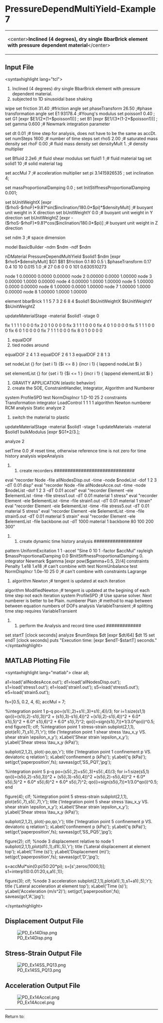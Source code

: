 # PressureDependMultiYield-Example 7

<table>
<tbody>
<tr class="odd">
<td><p>&lt;center&gt;<strong>Inclined (4 degrees), dry single BbarBrick
element with pressure dependent
material</strong>&lt;/center&gt;</p></td>
</tr>
</tbody>
</table>
<h2 id="input_file">Input File</h2>
<p>&lt;syntaxhighlight lang="tcl"&gt;</p>
<ol>
<li>Inclined (4 degrees) dry single BbarBrick element with pressure
dependent material.</li>
<li>subjected to 1D sinusoidal base shaking</li>
</ol>
<p>wipe set friction 31.40 ;#friction angle set phaseTransform 26.50
;#phase transformation angle set E1 93178.4 ;#Young's modulus set
poisson1 0.40 ; set G1 [expr $E1/(2*(1+$poisson1))] ; set B1 [expr
$E1/(3*(1-2*$poisson1))] ; set gamma 0.600 ;# Newmark integration
parameter</p>
<p>set dt 0.01 ;# time step for analysis, does not have to be the same
as accDt. set numSteps 1600 ;# number of time steps set rhoS 2.00 ;#
saturated mass density set rhoF 0.00 ;# fluid mass density set
densityMult 1. ;# density multiplier</p>
<p>set Bfluid 2.2e6 ;# fluid shear modulus set fluid1 1 ;# fluid
material tag set solid1 10 ;# solid material tag</p>
<p>set accMul 7 ;# acceleration multiplier set pi 3.1415926535 ; set
inclination 4;</p>
<p>set massProportionalDamping 0.0 ; set
InitStiffnessProportionalDamping 0.001;</p>
<p>set bUnitWeightX [expr
($rhoS-$rhoF)*9.81*sin($inclination/180.0*$pi)*$densityMult] ;# buoyant
unit weight in X direction set bUnitWeightY 0.0 ;# buoyant unit weight
in Y direction set bUnitWeightZ [expr
-($rhoS-$rhoF)*9.81*cos($inclination/180.0*$pi)] ;# buoyant unit weight
in Z direction</p>
<p>set ndm 3 ;# space dimension</p>
<p>model BasicBuilder -ndm $ndm -ndf $ndm</p>
<p>nDMaterial PressureDependMultiYield $solid1 $ndm [expr
$rhoS*$densityMult] $G1 $B1 $friction 0.1 80 0.5 \ $phaseTransform 0.17
0.4 10 10 0.015 1.0 ;# 27 0.6 0 0 0 101 0.630510273</p>
<p>node 1 0.00000 0.0000 0.00000 node 2 0.00000 0.0000 1.00000 node 3
0.00000 1.0000 0.00000 node 4 0.00000 1.0000 1.00000 node 5 1.00000
0.0000 0.00000 node 6 1.00000 0.0000 1.00000 node 7 1.00000 1.0000
0.00000 node 8 1.00000 1.0000 1.00000</p>
<p>element bbarBrick 1 1 5 7 3 2 6 8 4 $solid1 $bUnitWeightX
$bUnitWeightY $bUnitWeightZ</p>
<p>updateMaterialStage -material $solid1 -stage 0</p>
<p>fix 1 1 1 1 0 0 0 fix 2 0 1 0 0 0 0 fix 3 1 1 1 0 0 0 fix 4 0 1 0 0 0
0 fix 5 1 1 1 0 0 0 fix 6 0 1 0 0 0 0 fix 7 1 1 1 0 0 0 fix 8 0 1 0 0 0
0</p>
<ol>
<li>equalDOF</li>
<li>tied nodes around</li>
</ol>
<p>equalDOF 2 4 1 3 equalDOF 2 6 1 3 equalDOF 2 8 1 3</p>
<p>set nodeList {} for {set i 1} {$i &lt;= 8 } {incr i 1} { lappend
nodeList $i }</p>
<p>set elementList {} for {set i 1} {$i &lt;= 1 } {incr i 1} { lappend
elementList $i }</p>
<ol>
<li>GRAVITY APPLICATION (elastic behavior)</li>
<li>create the SOE, ConstraintHandler, Integrator, Algorithm and
Numberer</li>
</ol>
<p>system ProfileSPD test NormDispIncr 1.D-10 25 2 constraints
Transformation integrator LoadControl 1 1 1 1 algorithm Newton numberer
RCM analysis Static analyze 2</p>
<ol>
<li>switch the material to plastic</li>
</ol>
<p>updateMaterialStage -material $solid1 -stage 1 updateMaterials
-material $solid1 bulkModulus [expr $G1*2/3.];</p>
<p>analyze 2</p>
<p>setTime 0.0 ;# reset time, otherwise reference time is not zero for
time history analysis wipeAnalysis</p>
<ol>
<li><ol>
<li>create recorders ##############################</li>
</ol></li>
</ol>
<p>eval "recorder Node -file allNodesDisp.out -time -node $nodeList -dof
1 2 3 -dT 0.01 disp" eval "recorder Node -file allNodesAcce.out -time
-node $nodeList -dof 1 2 3 -dT 0.01 accel" eval "recorder Element -ele
$elementList -time -file stress1.out -dT 0.01 material 1 stress" eval
"recorder Element -ele $elementList -time -file strain1.out -dT 0.01
material 1 strain" eval "recorder Element -ele $elementList -time -file
stress5.out -dT 0.01 material 5 stress" eval "recorder Element -ele
$elementList -time -file strain5.out -dT 0.01 material 5 strain" eval
"recorder Element -ele $elementList -file backbone.out -dT 1000 material
1 backbone 80 100 200 300"</p>
<ol>
<li><ol>
<li>create dynamic time history analysis ##################</li>
</ol></li>
</ol>
<p>pattern UniformExcitation 1 1 -accel "Sine 0 10 1 -factor $accMul"
rayleigh $massProportionalDamping 0.0 $InitStiffnessProportionalDamping
0. integrator Newmark $gamma [expr pow($gamma+0.5, 2)/4] constraints
Penalty 1.e18 1.e18 ;# can't combine with test NormUnbalance test
NormDispIncr 1.0e-10 25 0 ;# can't combine with constraints Lagrange</p>
<ol>
<li>algorithm Newton ;# tengent is updated at each iteration</li>
</ol>
<p>algorithm ModifiedNewton ;# tengent is updated at the begining of
each time step not each iteration system ProfileSPD ;# Use sparse
solver. Next numberer is better to be Plain. numberer Plain ;# method to
map between between equation numbers of DOFs analysis VariableTransient
;# splitting time step requires VariableTransient</p>
<ol>
<li><ol>
<li>perform the Analysis and record time used #############</li>
</ol></li>
</ol>
<p>set startT [clock seconds] analyze $numSteps $dt [expr $dt/64] $dt 15
set endT [clock seconds] puts "Execution time: [expr $endT-$startT]
seconds." &lt;/syntaxhighlight&gt;</p>
<h2 id="matlab_plotting_file">MATLAB Plotting File</h2>
<p>&lt;syntaxhighlight lang="matlab"&gt; clear all;</p>
<p>a1=load('allNodesAcce.out'); d1=load('allNodesDisp.out');
s1=load('stress1.out'); e1=load('strain1.out'); s5=load('stress5.out');
e5=load('strain5.out');</p>
<p>fs=[0.5, 0.2, 4, 6]; accMul = 7;</p>
<p>%integration point 1 p-q po=(s1(:,2)+s1(:,3)+s1(:,4))/3; for
i=1:size(s1,1) qo(i)=(s1(i,2)-s1(i,3))^2 + (s1(i,3)-s1(i,4))^2
+(s1(i,2)-s1(i,4))^2 + 6.0* s1(i,5)^2 + 6.0* s1(i,6)^2 + 6.0* s1(i,7)^2;
qo(i)=sign(s1(i,7))*1/3.0*qo(i)^0.5; end figure(1); clf; %integration
point 1 stress-strain subplot(2,1,1), plot(e1(:,7),s1(:,7),'r'); title
('Integration point 1 shear stress \tau_x_y VS. shear strain
\epsilon_x_y'); xLabel('Shear strain \epsilon_x_y'); yLabel('Shear
stress \tau_x_y (kPa)');</p>
<p>subplot(2,1,2), plot(-po,qo,'r'); title ('Integration point 1
confinement p VS. deviatoric q relation'); xLabel('confinement p
(kPa)'); yLabel('q (kPa)'); set(gcf,'paperposition',fs);
saveas(gcf,'SS_PQ1','jpg');</p>
<p>%integration point 5 p-q po=(s5(:,2)+s5(:,3)+s5(:,4))/3; for
i=1:size(s5,1) qo(i)=(s5(i,2)-s5(i,3))^2 + (s5(i,3)-s5(i,4))^2
+(s5(i,2)-s5(i,4))^2 + 6.0* s5(i,5)^2 + 6.0* s5(i,6)^2 + 6.0* s5(i,7)^2;
qo(i)=sign(s5(i,7))*1/3.0*qo(i)^0.5; end</p>
<p>figure(4); clf; %integration point 5 stress-strain subplot(2,1,1),
plot(e5(:,7),s5(:,7),'r'); title ('Integration point 5 shear stress
\tau_x_y VS. shear strain \epsilon_x_y'); xLabel('Shear strain
\epsilon_x_y'); yLabel('Shear stress \tau_x_y (kPa)');</p>
<p>subplot(2,1,2), plot(-po,qo,'r'); title ('Integration point 5
confinement p VS. deviatoric q relation'); xLabel('confinement p
(kPa)'); yLabel('q (kPa)'); set(gcf,'paperposition',fs);
saveas(gcf,'SS_PQ5','jpg');</p>
<p>figure(2); clf; %node 3 displacement relative to node 1
subplot(2,1,1),plot(d1(:,1),d1(:,5),'r'); title ('Lateral displacement
at element top'); xLabel('Time (s)'); yLabel('Displacement (m)');
set(gcf,'paperposition',fs); saveas(gcf,'D','jpg');</p>
<p>s=accMul*sin(0:pi/50:20*pi); s=[s';zeros(1000,1)];
s1=interp1(0:0.01:20,s,a1(:,1));</p>
<p>figure(3); clf; %node 3 acceleration
subplot(2,1,1),plot(a1(:,1),s1+a1(:,5),'r'); title ('Lateral
acceleration at element top'); xLabel('Time (s)'); yLabel('Acceleration
(m/s^2)'); set(gcf,'paperposition',fs); saveas(gcf,'A','jpg');</p>
<p>&lt;/syntaxhighlight&gt;</p>
<h2 id="displacement_output_file">Displacement Output File</h2>
<figure>
<img src="/OpenSeesRT/contrib/static/PD_Ex14Disp.png" title="PD_Ex14Disp.png"
alt="PD_Ex14Disp.png" />
<figcaption aria-hidden="true">PD_Ex14Disp.png</figcaption>
</figure>
<h2 id="stress_strain_output_file">Stress-Strain Output File</h2>
<figure>
<img src="/OpenSeesRT/contrib/static/PD_Ex14SS_PQ13.png" title="PD_Ex14SS_PQ13.png"
alt="PD_Ex14SS_PQ13.png" />
<figcaption aria-hidden="true">PD_Ex14SS_PQ13.png</figcaption>
</figure>
<h2 id="acceleration_output_file">Acceleration Output File</h2>
<figure>
<img src="/OpenSeesRT/contrib/static/PD_Ex14Accel.png" title="PD_Ex14Accel.png"
alt="PD_Ex14Accel.png" />
<figcaption aria-hidden="true">PD_Ex14Accel.png</figcaption>
</figure>
<hr />
<p>Return to: </p>
